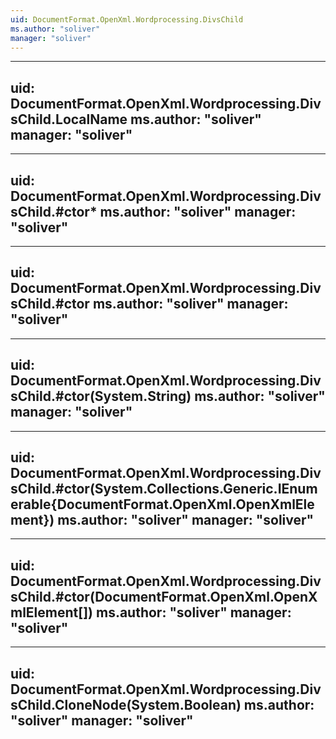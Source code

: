 ```yaml
---
uid: DocumentFormat.OpenXml.Wordprocessing.DivsChild
ms.author: "soliver"
manager: "soliver"
---
```


---
uid: DocumentFormat.OpenXml.Wordprocessing.DivsChild.LocalName
ms.author: "soliver"
manager: "soliver"
---

---
uid: DocumentFormat.OpenXml.Wordprocessing.DivsChild.#ctor*
ms.author: "soliver"
manager: "soliver"
---

---
uid: DocumentFormat.OpenXml.Wordprocessing.DivsChild.#ctor
ms.author: "soliver"
manager: "soliver"
---

---
uid: DocumentFormat.OpenXml.Wordprocessing.DivsChild.#ctor(System.String)
ms.author: "soliver"
manager: "soliver"
---

---
uid: DocumentFormat.OpenXml.Wordprocessing.DivsChild.#ctor(System.Collections.Generic.IEnumerable{DocumentFormat.OpenXml.OpenXmlElement})
ms.author: "soliver"
manager: "soliver"
---

---
uid: DocumentFormat.OpenXml.Wordprocessing.DivsChild.#ctor(DocumentFormat.OpenXml.OpenXmlElement[])
ms.author: "soliver"
manager: "soliver"
---

---
uid: DocumentFormat.OpenXml.Wordprocessing.DivsChild.CloneNode(System.Boolean)
ms.author: "soliver"
manager: "soliver"
---
